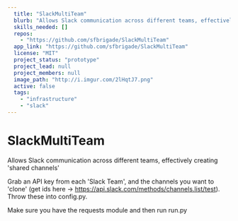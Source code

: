 ```yaml
---
  title: "SlackMultiTeam"
  blurb: "Allows Slack communication across different teams, effectively creating 'shared channels'"
  skills_needed: []
  repos: 
    - "https://github.com/sfbrigade/SlackMultiTeam"
  app_link: "https://github.com/sfbrigade/SlackMultiTeam"
  license: "MIT"
  project_status: "prototype"
  project_lead: null
  project_members: null
  image_path: "http://i.imgur.com/2lHqtJ7.png"
  active: false
  tags: 
    - "infrastructure"
    - "slack"
---
```

# SlackMultiTeam
Allows Slack communication across different teams, effectively creating 'shared channels'

Grab an API key from each 'Slack Team', and the channels you want to 'clone' (get ids here -> https://api.slack.com/methods/channels.list/test). Throw these into config.py.

Make sure you have the requests module and then run run.py
